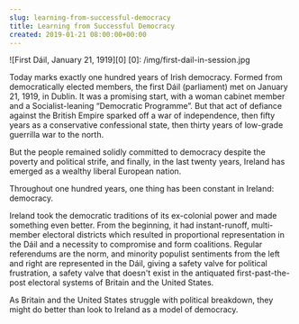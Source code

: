 ```yaml
---  
slug: learning-from-successful-democracy
title: Learning from Successful Democracy
created: 2019-01-21 08:00:00+00:00
---  
```

![First Dáil, January 21, 1919][0]
[0]: /img/first-dail-in-session.jpg

Today marks exactly one hundred years of Irish democracy. Formed from democratically elected members, the first Dáil (parliament) met on January 21, 1919, in Dublin. It was a promising start, with a woman cabinet member and a Socialist-leaning “Democratic Programme”. But that act of defiance against the British Empire sparked off a war of independence, then fifty years as a conservative confessional state, then thirty years of low-grade guerrilla war to the north.

But the people remained solidly committed to democracy despite the poverty and political strife, and finally, in the last twenty years, Ireland has emerged as a wealthy liberal European nation.

Throughout one hundred years, one thing has been constant in Ireland: democracy.

Ireland took the democratic traditions of its ex-colonial power and made something even better. From the beginning, it had instant-runoff, multi-member electoral districts which resulted in proportional representation in the Dáil and a necessity to compromise and form coalitions. Regular referendums are the norm, and minority populist sentiments from the left and right are represented in the Dáil, giving a safety valve for political frustration, a safety valve that doesn't exist in the antiquated first-past-the-post electoral systems of Britain and the United States.

As Britain and the United States struggle with political breakdown, they might do better than look to Ireland as a model of democracy.

